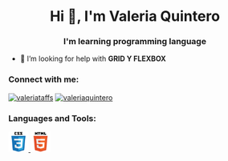 <h1 align="center">Hi 👋, I'm Valeria Quintero</h1>
<h3 align="center">I'm learning programming language</h3>

- 🤝 I’m looking for help with **GRID Y FLEXBOX**

<h3 align="left">Connect with me:</h3>
<p align="left">
<a href="https://twitter.com/valeriataffs" target="blank"><img align="center" src="https://raw.githubusercontent.com/rahuldkjain/github-profile-readme-generator/master/src/images/icons/Social/twitter.svg" alt="valeriataffs" height="30" width="40" /></a>
<a href="https://linkedin.com/in/valeriaquintero" target="blank"><img align="center" src="https://raw.githubusercontent.com/rahuldkjain/github-profile-readme-generator/master/src/images/icons/Social/linked-in-alt.svg" alt="valeriaquintero" height="30" width="40" /></a>
</p>

<h3 align="left">Languages and Tools:</h3>
<p align="left"> <a href="https://www.w3schools.com/css/" target="_blank" rel="noreferrer"> <img src="https://raw.githubusercontent.com/devicons/devicon/master/icons/css3/css3-original-wordmark.svg" alt="css3" width="40" height="40"/> </a> <a href="https://www.w3.org/html/" target="_blank" rel="noreferrer"> <img src="https://raw.githubusercontent.com/devicons/devicon/master/icons/html5/html5-original-wordmark.svg" alt="html5" width="40" height="40"/> </a> </p>
